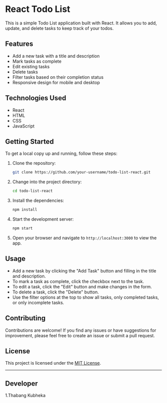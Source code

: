 # React Todo List

This is a simple Todo List application built with React. It allows you to add, update, and delete tasks to keep track of your todos.


## Features

- Add a new task with a title and description
- Mark tasks as complete
- Edit existing tasks
- Delete tasks
- Filter tasks based on their completion status
- Responsive design for mobile and desktop

## Technologies Used

- React
- HTML
- CSS
- JavaScript

## Getting Started

To get a local copy up and running, follow these steps:

1. Clone the repository:

   ```bash
   git clone https://github.com/your-username/todo-list-react.git
   ```

2. Change into the project directory:

   ```bash
   cd todo-list-react
   ```

3. Install the dependencies:

   ```bash
   npm install
   ```

4. Start the development server:

   ```bash
   npm start
   ```

5. Open your browser and navigate to `http://localhost:3000` to view the app.

## Usage

- Add a new task by clicking the "Add Task" button and filling in the title and description.
- To mark a task as complete, click the checkbox next to the task.
- To edit a task, click the "Edit" button and make changes in the form.
- To delete a task, click the "Delete" button.
- Use the filter options at the top to show all tasks, only completed tasks, or only incomplete tasks.

## Contributing

Contributions are welcome! If you find any issues or have suggestions for improvement, please feel free to create an issue or submit a pull request.

## License

This project is licensed under the [MIT License](LICENSE).

---

## Developer
1.Thabang Kubheka

